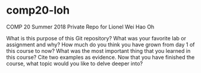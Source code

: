 # comp20-loh
COMP 20 Summer 2018 Private Repo for Lionel Wei Hao Oh

What is this purpose of this Git repository?
What was your favorite lab or assignment and why?
How much do you think you have grown from day 1 of this course to now?
What was the most important thing that you learned in this course? Cite two examples as evidence.
Now that you have finished the course, what topic would you like to delve deeper into?
